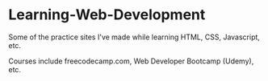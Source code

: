 # Learning-Web-Development
Some of the practice sites I've made while learning HTML, CSS, Javascript, etc.

Courses include freecodecamp.com, Web Developer Bootcamp (Udemy), etc.
